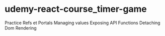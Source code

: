 # udemy-react-course_timer-game

Practice Refs et Portals Managing values Exposing API Functions Detaching Dom
Rendering
